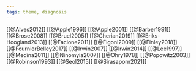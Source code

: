```yaml
---
tags: theme, diagnosis
---
```


[[@Alves2012]]
[[@Apple1996]]
[[@Apple2001]]
[[@Barber1991]]
[[@Brose2008]]
[[@Bruel2005]]
[[@Cherian2019]]
[[@Eriks-Hoogland2013]]
[[@Facione2011]]
[[@Figoni2009]]
[[@Finley2018]]
[[@FournierBelley2017]]
[[@Irwin2007]]
[[@Irwin2014]]
[[@Lee1997]]
[[@Medina2011]]
[[@Ninomyia2007]]
[[@Ohry1978]]
[[@Popowitz2003]]
[[@Robinson1993]]
[[@Seol2015]]
[[@Sirasaporn2021]]